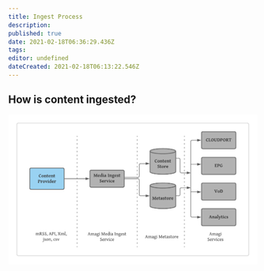 ```yaml
---
title: Ingest Process
description: 
published: true
date: 2021-02-18T06:36:29.436Z
tags: 
editor: undefined
dateCreated: 2021-02-18T06:13:22.546Z
---
```


## How is content ingested?

![Ingest Process](amagi-media-ingest-svc.png)
